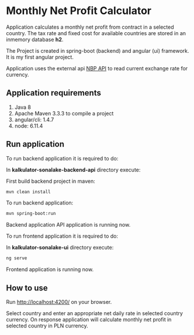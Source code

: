 # Monthly Net Profit Calculator

Application calculates a monthly net profit from contract in a selected country.
The tax rate and fixed cost for available countries are stored in an inmemory database **h2**.

The Project is created in spring-boot (backend) and angular (ui) framework.
It is my first angular project.

Application uses the external api [NBP API](http://api.nbp.pl/) to read current exchange rate for currency.

## Application requirements

1. Java 8
2. Apache Maven 3.3.3 to compile a project
3. angular/cli: 1.4.7
4. node: 6.11.4

## Run application

To run backend application it is required to do:

In **kalkulator-sonalake-backend-api** directory execute:

First build backend project in maven:
``` bash
mvn clean install
```
To run backend application:
``` bash
mvn spring-boot:run
```
Backend application API application is running now.

To run frontend application it is required to do:

In **kalkulator-sonalake-ui** directory execute:
``` bash
ng serve
```

Frontend application is running now.

## How to use

Run [http://localhost:4200/](http://localhost:4200/) on your browser.

Select country and enter an appropriate net daily rate in selected country currency. 
On response application will calculate monthly net profit in selected country in PLN currency.